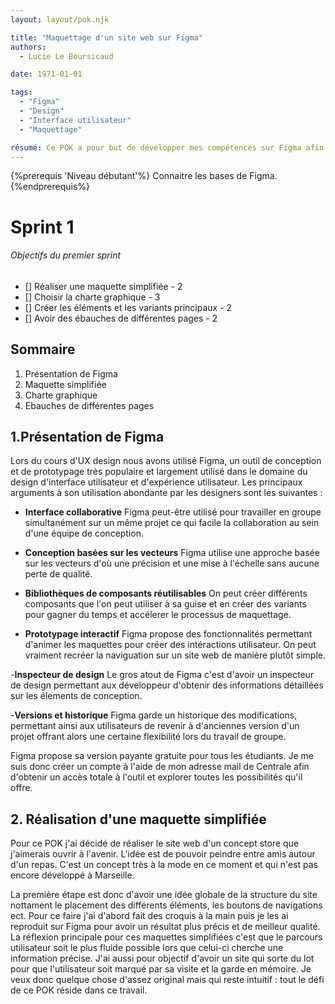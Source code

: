 ```yaml
---
layout: layout/pok.njk

title: "Maquettage d'un site web sur Figma"
authors:
  - Lucie Le Boursicaud

date: 1971-01-01

tags: 
  - "Figma"
  - "Design"
  - "Interface utilisateur"
  - "Maquettage"

résumé: Ce POK a pour but de développer mes compétences sur Figma afin de créer des maquettes de qualités illustrant le site web d'un concept store sur le thème de l'art et du brunch.
---
```

{%prerequis 'Niveau débutant'%} 
Connaitre les bases de Figma.  
{%endprerequis%}


# Sprint 1 
###### Objectifs du premier sprint
+ [] Réaliser une maquette simplifiée - 2
+ [] Choisir la charte graphique  - 3
+ [] Créer les éléments et les variants principaux  - 2
+ [] Avoir des ébauches de différentes pages - 2


## Sommaire

1. Présentation de Figma
2. Maquette simplifiée
3. Charte graphique
4. Ebauches de différentes pages

## 1.Présentation de Figma
Lors du cours d'UX design nous avons utilisé Figma, un outil de conception et de prototypage très populaire et largement utilisé dans le domaine du design d'interface utilisateur et d'expérience utilisateur. Les principaux arguments à son utilisation abondante par les designers sont les suivantes :

- <strong>Interface collaborative</strong>
  Figma peut-être utilisé pour travailler en groupe simultanément sur un même projet ce qui facile la collaboration au sein d'une équipe de conception.

- <strong>Conception basées sur les vecteurs</strong>
  Figma utilise une approche basée sur les vecteurs d'où une précision et une mise à l'échelle sans aucune perte de qualité.

- <strong>Bibliothèques de composants réutilisables</strong>
  On peut créer différents composants que l'on peut utiliser à sa guise et en créer des variants pour gagner du temps et accélerer le processus de maquettage.

- <strong>Prototypage interactif</strong>
  Figma propose des fonctionnalités permettant d'animer les maquettes pour créer des intéractions utilisateur. On peut vraiment recréer la naviguation sur un site web de manière plutôt simple.

-<strong>Inspecteur de design</strong>
 Le gros atout de Figma c'est d'avoir un inspecteur de design permettant aux développeur d'obtenir des informations détaillées sur les élements de conception.

-<strong>Versions et historique</strong>
Figma garde un historique des modifications, permettant ainsi aux utilisateurs de revenir à d'anciennes version d'un projet offrant alors une certaine flexibilité lors du travail de groupe.

Figma propose sa version payante gratuite pour tous les étudiants. Je me suis donc créer un compte à l'aide de mon adresse mail de Centrale afin d'obtenir un accès totale à l'outil et explorer toutes les possibilités qu'il offre.

## 2. Réalisation d'une maquette simplifiée
Pour ce POK j'ai décidé de réaliser le site web d'un concept store que j'aimerais ouvrir à l'avenir. L'idée est de pouvoir peindre entre amis autour d'un repas. C'est un concept très à la mode en ce moment et qui n'est pas encore développé à Marseille. 

La première étape est donc d'avoir une idée globale de la structure du site nottament le placement des différents éléments, les boutons de navigations ect. Pour ce faire j'ai d'abord fait des croquis à la main puis je les ai reproduit sur Figma pour avoir un résultat plus précis et de meilleur qualité. 
La réflexion principale pour ces maquettes simplifiées c'est que le parcours utilisateur soit le plus fluide possible lors que celui-ci cherche une information précise. J'ai aussi pour objectif d'avoir un site qui sorte du lot pour que l'utilisateur soit marqué par sa visite et la garde en mémoire. Je veux donc quelque chose d'assez original mais qui reste intuitif : tout le défi de ce POK réside dans ce travail. 